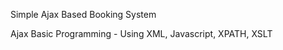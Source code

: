 Simple Ajax Based Booking System


Ajax Basic Programming - Using XML, Javascript, XPATH, XSLT 




